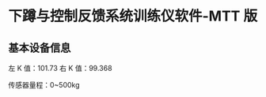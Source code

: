 <!--
 * @Author      : Mr.bin
 * @Date        : 2023-04-14 15:24:17
 * @LastEditTime: 2023-04-14 16:31:52
 * @Description : energy-n14-e13-mtt-squat-control
-->

# 下蹲与控制反馈系统训练仪软件-MTT 版

## 基本设备信息

左 K 值：101.73
右 K 值：99.368

传感器量程：0~500kg
